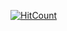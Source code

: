 [![HitCount](http://hits.dwyl.com/vigneshkv96@gmailcom/vigneshkv96githubio.svg)](http://hits.dwyl.com/vigneshkv96@gmailcom/vigneshkv96githubio)
